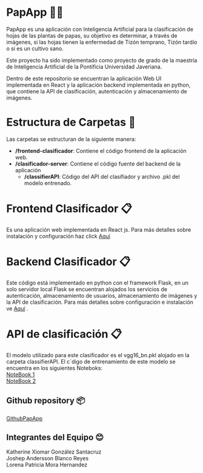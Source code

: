 # PapApp 🍃🍠

PapApp es una aplicación con Inteligencia Artificial para la clasificación de hojas de las plantas de papas, su objetivo es determinar, a través de imágenes, si las hojas tienen la enfermedad de Tizón temprano, Tizón tardío o si es un cultivo sano. 

Este proyecto ha sido implementado como proyecto de grado de la maestría de Inteligencia Artificial de la Pontificia Universidad Javeriana.

Dentro de este repositorio se encuentran la aplicación Web UI implementada en React y la aplicación backend implementada en python, que contiene la API de clasificación, autenticación y almacenamiento de imágenes. 

# Estructura de Carpetas 📂

Las carpetas se estructuran de la siguiente manera:

- **/frontend-clasificador**: Contiene el código frontend de la aplicación web.
- **/clasificador-server**: Contiene el código fuente del backend de la aplicación
  - **/classifierAPI**: Código del API del clasifiador y archivo .pkl del modelo entrenado.

# Frontend Clasificador 📋
Es una aplicación web implementada en React js. Para más detalles sobre instalación y configuración haz click [Aquí](./frontend-clasificador/README.md) 

# Backend Clasificador 📋
Este código está implementado en python con el framework Flask, en un solo servidor local Flask se encuentran alojados los servicios de autenticación, almacenamiento de usuarios, almacenamiento de imágenes y la API de clasificación. Para más detalles sobre configuración e instalación ve [Aquí](./clasificador-server/README.md) .

# API de clasificación 📋
El modelo utilizado para este clasificador es el vgg16_bn.pkl alojado en la carpeta classifierAPI.
El c´digo de entrenamiento de este modelo se encuentra en los siguientes Noteboks:  
[NoteBook 1](https://colab.research.google.com/drive/1Sqv-f7gp_RRSz8ejyxkEjeMAfrjauUB-?usp=sharing)  
[NoteBook 2](https://colab.research.google.com/drive/1wdVdsFGMSdNB2Js1fX62ARRtDHfRyVQE?usp=sharing)  

## Github repository 📦

[GithubPapApp](https://github.com/katherinegonzalez/ClasificadorTizonTemprano)

## Integrantes del Equipo 😊

Katherine Xiomar González Santacruz  
Joshep Andersson Blanco Reyes  
Lorena Patricia Mora Hernandez  



